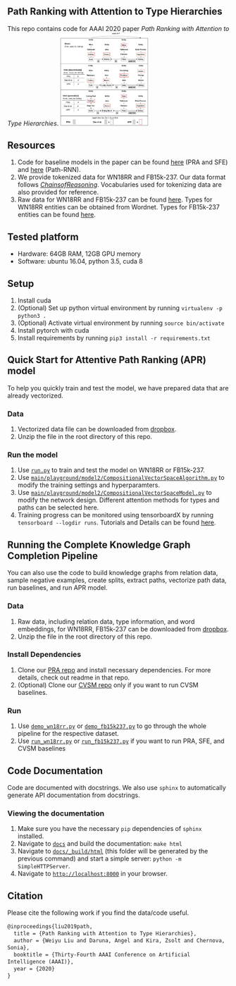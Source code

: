 ## Path Ranking with Attention to Type Hierarchies
This repo contains code for AAAI 2020 paper *Path Ranking with Attention to Type Hierarchies*.
<img src="figure/figure1.png" alt="drawing" width="200"/>

## Resources
1. Code for baseline models in the paper can be found [here](https://github.com/matt-gardner/pra) (PRA and SFE) and 
[here](https://github.com/rajarshd/ChainsofReasoning) (Path-RNN).
2. We provide tokenized data for WN18RR and FB15k-237. Our data format follows 
[*ChainsofReasoning*](https://github.com/rajarshd/ChainsofReasoning). Vocabularies used for tokenizing data are also
provided for reference.
3. Raw data for WN18RR and FB15k-237 can be found 
[here](https://github.com/TimDettmers/ConvE). Types for WN18RR entities can be obtained from Wordnet. Types for 
FB15k-237 entities can be found [here](https://github.com/thunlp/TKRL).

## Tested platform
* Hardware: 64GB RAM, 12GB GPU memory
* Software: ubuntu 16.04, python 3.5, cuda 8

## Setup
1. Install cuda
2. (Optional) Set up python virtual environment by running `virtualenv -p python3 .`
3. (Optional) Activate virtual environment by running `source bin/activate`
3. Install pytorch with cuda
4. Install requirements by running `pip3 install -r requirements.txt`

## Quick Start for Attentive Path Ranking (APR) model
To help you quickly train and test the model, we have prepared data that are already vectorized. 
 
### Data
1. Vectorized data file can be downloaded from [dropbox](https://www.dropbox.com/s/0a4o2jljg4imuux/data.zip?dl=0).
2. Unzip the file in the root directory of this repo.

### Run the model
1. Use [`run.py`](run.py) to train and test the model on WN18RR or FB15k-237.
2. Use [`main/playground/model2/CompositionalVectorSpaceAlgorithm.py`](main/playground/model2/CompositionalVectorSpaceAlgorithm.py) to modify the training settings and hyperparamters.
3. Use [`main/playground/model2/CompositionalVectorSpaceModel.py`](main/playground/model2/CompositionalVectorSpaceAlgorithm.py) to modify the network design. Different attention methods for
types and paths can be selected here.
4. Training progress can be monitored using tensorboardX by running `tensorboard --logdir runs`. Tutorials and Details can be found [here](https://github.com/lanpa/tensorboardX).

## Running the Complete Knowledge Graph Completion Pipeline
You can also use the code to build knowledge graphs from relation data, sample negative examples, create splits,
extract paths, vectorize path data, run baselines, and run APR model. 

### Data
1. Raw data, including relation data, type information, and word embeddings, for WN18RR, FB15k-237 can be downloaded
from [dropbox]().
2. Unzip the file in the root directory of this repo.

### Install Dependencies
1. Clone our [PRA repo](https://github.com/wliu88/pra_scala) and install necessary dependencies. For more details, check
out readme in that repo.
2. (Optional) Clone our [CVSM repo](https://github.com/wliu88/ChainsofReasoning) only if you want to run CVSM baselines.

### Run
1. Use [`demo_wn18rr.py`](demo_wn18rr.py) or [`demo_fb15k237.py`](demo_fb15k237.py) to go through the whole pipeline for the respective dataset.
2. Use [`run_wn18rr.py`](run_wn18rr.py) or [`run_fb15k237.py`](run_fb15k237.py) if you want to run PRA, SFE, and CVSM baselines

## Code Documentation
Code are documented with docstrings. We also use `sphinx` to automatically generate API documentation from docstrings.

### Viewing the documentation

1. Make sure you have the necessary `pip` dependencies of `sphinx` installed.
1. Navigate to [`docs`](docs/) and build the documentation: `make html`
1. Navigate to [`docs/_build/html`](docs/_build/html) (this folder will be generated by the previous command) and 
start a simple server: `python -m SimpleHTTPServer`.
1. Navigate to [`http://localhost:8000`](http://localhost:8000) in your browser.

## Citation
Please cite the following work if you find the data/code useful.
```text
@inproceedings{liu2019path,
  title = {Path Ranking with Attention to Type Hierarchies},
  author = {Weiyu Liu and Daruna, Angel and Kira, Zsolt and Chernova, Sonia},
  booktitle = {Thirty-Fourth AAAI Conference on Artificial Intelligence (AAAI)},
  year = {2020}
}
```